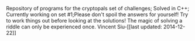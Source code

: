 Repository of programs for the cryptopals set of challenges; Solved in C++; Currently working on set #1;Please don't spoil the answers for yourself! Try to work things out before looking at the solutions! The magic of solving a riddle can only be experienced once.
Vincent Siu-[[last updated: 2014-12-22]]
